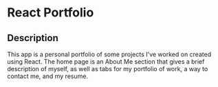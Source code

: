 # React Portfolio
## Description
This app is a personal portfolio of some projects I've worked on created using React. The home page is an About Me section that gives a brief description of myself, as well as tabs for my portfolio of work, a way to contact me, and my resume.
